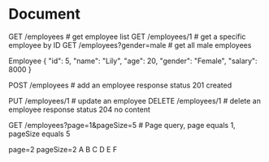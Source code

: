 # Document

GET       /employees                    # get employee list
GET       /employees/1                  # get a specific employee by ID
GET       /employees?gender=male        # get all male employees

Employee
{
"id": 5,
"name": "Lily",
"age": 20,
"gender": "Female",
"salary": 8000
}

POST      /employees                    # add an employee
response status 201 created

PUT       /employees/1                  # update an employee
DELETE    /employees/1                  # delete an employee
response status 204 no content

GET       /employees?page=1&pageSize=5  # Page query, page equals 1, pageSize equals 5

page=2 pageSize=2
A
B
C
D
E
F
